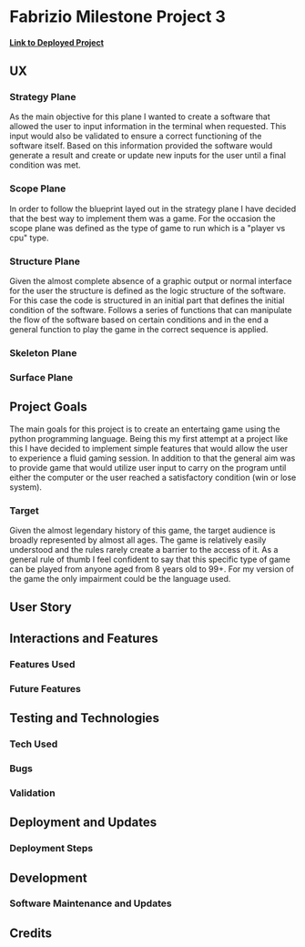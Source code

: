 # Fabrizio Milestone Project 3
#### [Link to Deployed Project]()
## UX
### Strategy Plane
As the main objective for this plane I wanted to create a software that allowed the user to input information in the terminal when requested. This input would also be validated to ensure a correct functioning of the software itself. Based on this information provided the software would generate a result and create or update new inputs for the user until a final condition was met.
### Scope Plane
In order to follow the blueprint layed out in the strategy plane I have decided that the best way to implement them was a game. For the occasion the scope plane was defined as the type of game to run which is a "player vs cpu" type. 
### Structure Plane
Given the almost complete absence of a graphic output or normal interface for the user the structure is defined as the logic structure of the software. For this case the code is structured in an initial part that defines the initial condition of the software. Follows a series of functions that can manipulate the flow of the software based on certain conditions and in the end a general function to play the game in the correct sequence is applied.
### Skeleton Plane
### Surface Plane
## Project Goals
The main goals for this project is to create an entertaing game using the python programming language. Being this my first attempt at a project like this I have decided to implement simple features that would allow the user to experience a fluid gaming session. In addition to that the general aim was to provide game that would utilize user input to carry on the program until either the computer or the user reached a satisfactory condition (win or lose system).
### Target 
Given the almost legendary history of this game, the target audience is broadly represented by almost all ages. The game is relatively easily understood and the rules rarely create a barrier to the access of it. As a general rule of thumb I feel confident to say that this specific type of game can be played from anyone aged from 8 years old to 99+. For my version of the game the only impairment could be the language used.
## User Story
## Interactions and Features
### Features Used
### Future Features
## Testing and Technologies
### Tech Used
### Bugs
### Validation
## Deployment and Updates
### Deployment Steps
## Development
### Software Maintenance and Updates
## Credits